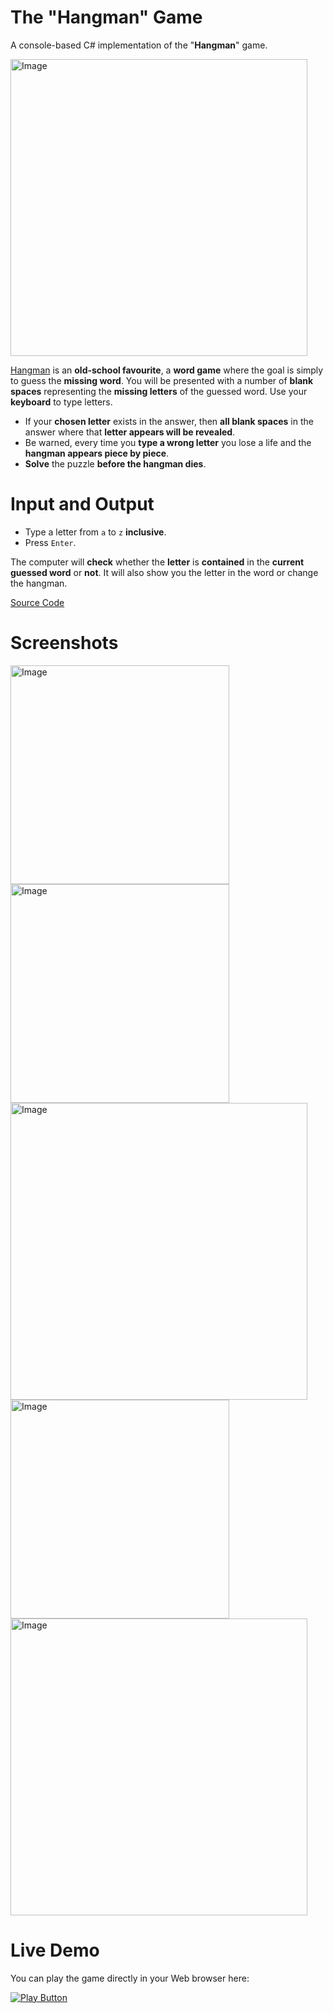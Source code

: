 # The "Hangman" Game
A console-based C# implementation of the "**Hangman**" game.

<img alt="Image" width="475px" src="https://user-images.githubusercontent.com/85368212/174783516-1f9955bd-e74c-4639-96c4-ef4c256ea386.jpg" />

[Hangman](https://en.wikipedia.org/wiki/Hangman_(game)) is an **old-school favourite**, a **word game** where the goal is simply to guess the **missing word**. You will be presented with a number of **blank spaces** representing the **missing letters** of the guessed word. Use your **keyboard** to type letters.

- If your **chosen letter** exists in the answer, then **all blank spaces** in the answer where that **letter appears will be revealed**.
- Be warned, every time you **type a wrong letter** you lose a life and the **hangman appears piece by piece**.
- **Solve** the puzzle **before the hangman dies**.

# Input and Output
- Type a letter from `a` to `z` **inclusive**.
- Press `Enter`.

The computer will **check** whether the **letter** is **contained** in the **current guessed word** or **not**. It will also show you the letter in the word or change the hangman.

[Source Code](Hangman.cs)

# Screenshots
<img alt="Image" width="350px" src="https://user-images.githubusercontent.com/85368212/177145745-fe4adad1-4ebd-41e2-aa37-5261ca722f26.png" />

<img alt="Image" width="350px" src="https://user-images.githubusercontent.com/85368212/177145889-b57223a4-094a-4329-a2e5-2e7a64bb0cfa.png" />

<img alt="Image" width="475px" src="https://user-images.githubusercontent.com/85368212/174960923-8211adaa-4973-4fe8-9f38-867fad6e92ab.png" />

<img alt="Image" width="350px" src="https://user-images.githubusercontent.com/85368212/177146374-9f027299-924e-48e7-b1b8-11a5e9c98bce.png" />

<img alt="Image" width="475px" src="https://user-images.githubusercontent.com/85368212/177146505-e2d9333c-8f3d-434a-91b4-1394bef8ef98.png" />

# Live Demo

You can play the game directly in your Web browser here:

[<img alt="Play Button" src="https://user-images.githubusercontent.com/85368212/177146817-86696c1b-6023-4e98-852a-571a37bc690d.png" />](https://replit.com/@PetarPaunov/Hangman#Main.cs)

